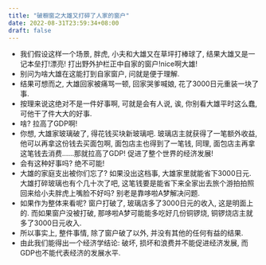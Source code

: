 ```yaml
---
title: "破橱窗之大雄又打碎了人家的窗户"
date: 2022-08-31T23:59:34+08:00
draft: false
---
```


- 我们假设这样一个场景, 胖虎, 小夫和大雄又在草坪打棒球了, 结果大雄又是一记本垒打!漂亮! 打出野外护栏正中自家的窗户!nice啊大雄!
- 别问为啥大雄在这能打到自家窗户, 问就是便于理解.
- 结果可想而之, 大雄回家被痛骂一顿, 回家哭爹喊娘, 花了3000日元重装一块了事.
- 按理来说这绝对不是一件好事啊, 可就是会有人说, 诶, 你别看大雄平时这么蠢, 可他干了件大大的好事.
- 啥? 拉高了GDP啊!
- 你想, 大雄家玻璃破了, 得花钱买块新玻璃吧. 玻璃店主就获得了一笔额外收益, 他可以再拿这份钱去买面包啊, 面包店主也得到了一笔钱, 同理, 面包店主再拿这笔钱去消费......那就拉高了GDP! 促进了整个世界的经济发展!
- 会有这种好事吗? 绝不可能!
- 大雄的家庭支出被你们忘了? 如果没出这档事, 大雄家里就能省下3000日元. 大雄打碎玻璃也有个几十次了吧, 这笔钱要是能省下来全家出去旅个游拍拍照回来给小夫胖虎上嘴脸不好吗? 别老是靠哆啦A梦解决问题.
- 如果作为整体来看呢? 窗户打破了, 玻璃店多了3000日元的收入, 这是明面上的. 而如果窗户没被打破, 那哆啦A梦可能能多吃好几份铜锣烧, 铜锣烧店主就多了3000日元收入.
- 所以事实上, 整件事情, 除了窗户破了以外, 并没有其他的任何有益的结果.
- 由此我们能得出一个经济学结论: 破坏, 损坏和浪费并不能促进经济发展, 而GDP也不能代表经济的发展水平.